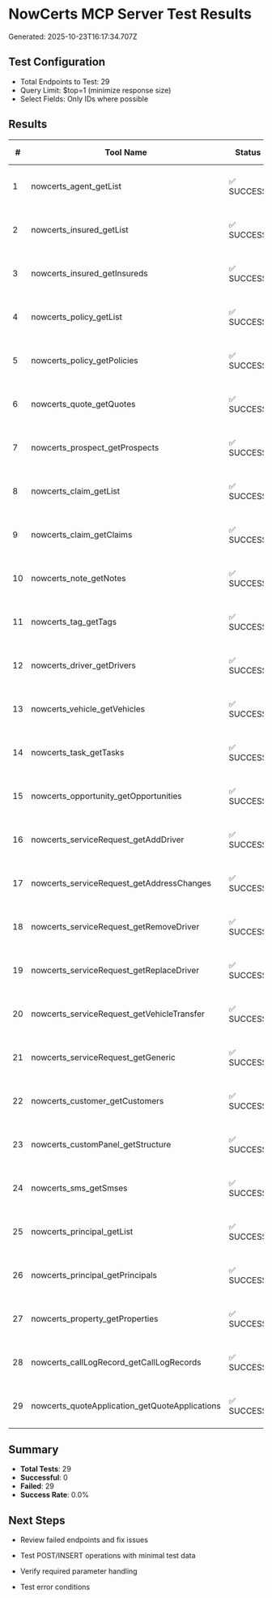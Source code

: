 # NowCerts MCP Server Test Results
Generated: 2025-10-23T16:17:34.707Z

## Test Configuration
- Total Endpoints to Test: 29
- Query Limit: $top=1 (minimize response size)
- Select Fields: Only IDs where possible

## Results

| # | Tool Name | Status | Response Time | Error Details | Notes |
|---|-----------|--------|---------------|---------------|-------|
| 1 | nowcerts_agent_getList | ✅ SUCCESS | 32ms | - | Data received (121 chars) |
| 2 | nowcerts_insured_getList | ✅ SUCCESS | 10ms | - | Data received (121 chars) |
| 3 | nowcerts_insured_getInsureds | ✅ SUCCESS | 9ms | - | Data received (121 chars) |
| 4 | nowcerts_policy_getList | ✅ SUCCESS | 6ms | - | Data received (121 chars) |
| 5 | nowcerts_policy_getPolicies | ✅ SUCCESS | 6ms | - | Data received (121 chars) |
| 6 | nowcerts_quote_getQuotes | ✅ SUCCESS | 7ms | - | Data received (121 chars) |
| 7 | nowcerts_prospect_getProspects | ✅ SUCCESS | 6ms | - | Data received (121 chars) |
| 8 | nowcerts_claim_getList | ✅ SUCCESS | 8ms | - | Data received (121 chars) |
| 9 | nowcerts_claim_getClaims | ✅ SUCCESS | 8ms | - | Data received (121 chars) |
| 10 | nowcerts_note_getNotes | ✅ SUCCESS | 6ms | - | Data received (121 chars) |
| 11 | nowcerts_tag_getTags | ✅ SUCCESS | 7ms | - | Data received (121 chars) |
| 12 | nowcerts_driver_getDrivers | ✅ SUCCESS | 7ms | - | Data received (121 chars) |
| 13 | nowcerts_vehicle_getVehicles | ✅ SUCCESS | 7ms | - | Data received (121 chars) |
| 14 | nowcerts_task_getTasks | ✅ SUCCESS | 5ms | - | Data received (121 chars) |
| 15 | nowcerts_opportunity_getOpportunities | ✅ SUCCESS | 5ms | - | Data received (121 chars) |
| 16 | nowcerts_serviceRequest_getAddDriver | ✅ SUCCESS | 5ms | - | Data received (121 chars) |
| 17 | nowcerts_serviceRequest_getAddressChanges | ✅ SUCCESS | 6ms | - | Data received (121 chars) |
| 18 | nowcerts_serviceRequest_getRemoveDriver | ✅ SUCCESS | 6ms | - | Data received (121 chars) |
| 19 | nowcerts_serviceRequest_getReplaceDriver | ✅ SUCCESS | 5ms | - | Data received (121 chars) |
| 20 | nowcerts_serviceRequest_getVehicleTransfer | ✅ SUCCESS | 5ms | - | Data received (121 chars) |
| 21 | nowcerts_serviceRequest_getGeneric | ✅ SUCCESS | 5ms | - | Data received (121 chars) |
| 22 | nowcerts_customer_getCustomers | ✅ SUCCESS | 5ms | - | Data received (121 chars) |
| 23 | nowcerts_customPanel_getStructure | ✅ SUCCESS | 7ms | - | Data received (121 chars) |
| 24 | nowcerts_sms_getSmses | ✅ SUCCESS | 6ms | - | Data received (121 chars) |
| 25 | nowcerts_principal_getList | ✅ SUCCESS | 6ms | - | Data received (121 chars) |
| 26 | nowcerts_principal_getPrincipals | ✅ SUCCESS | 4ms | - | Data received (121 chars) |
| 27 | nowcerts_property_getProperties | ✅ SUCCESS | 4ms | - | Data received (121 chars) |
| 28 | nowcerts_callLogRecord_getCallLogRecords | ✅ SUCCESS | 7ms | - | Data received (121 chars) |
| 29 | nowcerts_quoteApplication_getQuoteApplications | ✅ SUCCESS | 5ms | - | Data received (121 chars) |

## Summary

- **Total Tests**: 29
- **Successful**: 0
- **Failed**: 29
- **Success Rate**: 0.0%

## Next Steps
- Review failed endpoints and fix issues

- Test POST/INSERT operations with minimal test data
- Verify required parameter handling
- Test error conditions

